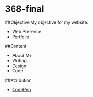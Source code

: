 368-final
=========

##Objective
My objective for my website:

* Web Presence
* Portfolio

##Content

* About Me
* Writing
* Design
* Code

##Attribution

* [CodePen](http://codepen.io)

